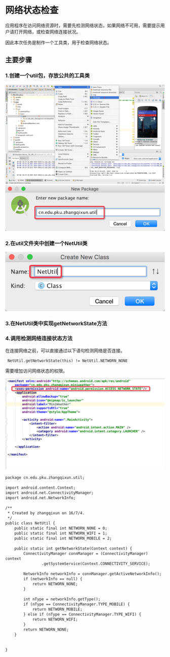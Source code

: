 # 网络状态检查

应用程序在访问网络资源时，需要先检测网络状态，如果网络不可用，需要提示用户请打开网络，或检查网络连接状况。

因此本次任务是制作一个工具类，用于检查网络状态。


## 主要步骤



### 1.创建一个util包，存放公共的工具类

![](imags/04/4-1.png)
![](imags/04/4-2.png)
### 2.在util文件夹中创建一个NetUtil类

![](imags/04/4-3.png)
### 3.在NetUtil类中实现getNetworkState方法



### 4.调用检测网络连接状态方法

在连接网络之前，可以直接通过以下语句检测网络是否连接。

     NetUtil.getNetworkState(this) != NetUtil.NETWORN_NONE
              
需要增加访问网络状态的权限。

![](imags/04/4-4.png)


```
package cn.edu.pku.zhangqixun.util;

import android.content.Context;
import android.net.ConnectivityManager;
import android.net.NetworkInfo;

/**
 * Created by zhangqixun on 16/7/4.
 */
public class NetUtil {
    public static final int NETWORN_NONE = 0;
    public static final int NETWORN_WIFI = 1;
    public static final int NETWORN_MOBILE = 2;

    public static int getNetworkState(Context context) {
        ConnectivityManager connManager = (ConnectivityManager) context
                .getSystemService(Context.CONNECTIVITY_SERVICE);

        NetworkInfo networkInfo = connManager.getActiveNetworkInfo();
        if (networkInfo == null) {
            return NETWORN_NONE;
        }

        int nType = networkInfo.getType();
        if (nType == ConnectivityManager.TYPE_MOBILE) {
            return NETWORN_MOBILE;
        } else if (nType == ConnectivityManager.TYPE_WIFI) {
            return NETWORN_WIFI;
        }
        return NETWORN_NONE;
    }


}

```



